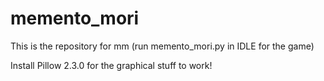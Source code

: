 memento_mori
============

This is the repository for mm (run memento_mori.py in IDLE for the game)

Install Pillow 2.3.0 for the graphical stuff to work!
